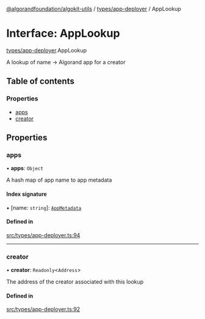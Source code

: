 [@algorandfoundation/algokit-utils](../README.md) / [types/app-deployer](../modules/types_app_deployer.md) / AppLookup

# Interface: AppLookup

[types/app-deployer](../modules/types_app_deployer.md).AppLookup

A lookup of name -> Algorand app for a creator

## Table of contents

### Properties

- [apps](types_app_deployer.AppLookup.md#apps)
- [creator](types_app_deployer.AppLookup.md#creator)

## Properties

### apps

• **apps**: `Object`

A hash map of app name to app metadata

#### Index signature

▪ [name: `string`]: [`AppMetadata`](types_app_deployer.AppMetadata.md)

#### Defined in

[src/types/app-deployer.ts:94](https://github.com/algorandfoundation/algokit-utils-ts/blob/main/src/types/app-deployer.ts#L94)

___

### creator

• **creator**: `Readonly`\<`Address`\>

The address of the creator associated with this lookup

#### Defined in

[src/types/app-deployer.ts:92](https://github.com/algorandfoundation/algokit-utils-ts/blob/main/src/types/app-deployer.ts#L92)
